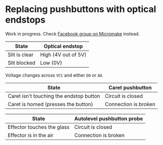 # Replacing pushbuttons with optical endstops

Work in progress. Check [Facebook group on Micromake](https://www.facebook.com/groups/173676226330714/) instead.

State | Optical endstop
--- | ---
Slit is clear | High (4V out of 5V)
Slit blocked | Low (0V)

Voltage changes across `VCC` and either `D0` or `A0`.

State | Caret pushbutton
--- | ---
Caret isn't touching the endstop button | Circuit is closed
Caret is homed (presses the button) | Connection is broken

State | Autolevel pushbutton probe
--- | ---
Effector touches the glass | Circuit is closed
Effector is in the air | Connection is broken
